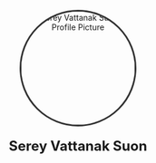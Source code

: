 <!DOCTYPE html>
<html lang="en">
<head>
    <meta charset="UTF-8">
    <meta name="viewport" content="width=device-width, initial-scale=1.0">
    <title>Serey Vattanak Suon</title>
    <style>
        .center-container {
            display: flex;
            justify-content: center;
            align-items: center;
            flex-direction: column;
            height: 100vh; /* Centers content vertically */
            text-align: center;
        }
        .center-image img {
            width: 200px;
            height: 200px;
            object-fit: cover;
            border-radius: 50%; /* Makes the image circular */
            border: 3px solid #333; /* Adds a border for better visibility */
        }
        .name {
            margin-top: 20px;
            font-size: 24px;
            font-weight: bold;
        }
        section {
            width: 80%;
            margin: auto;
            text-align: left;
        }
        footer {
            text-align: center;
            margin-top: 20px;
            padding: 10px;
            background-color: #f1f1f1;
        }
    </style>
</head>
<body>

<div class="center-container">
    <div class="center-image">
        <img src="image.png" alt="Serey Vattanak Suon's Profile Picture">
    </div>
    <div class="name">
        Serey Vattanak Suon
    </div>
</div>

<section>
    <h2>Greetings!</h2>
    <p>
        I am currently pursuing a Master's degree in Mathematics and Computing at IIT (ISM) Dhanbad.
        I am passionate about AI, Machine Learning, and Deep Learning.
        Currently, I am studying Deep Learning under my supervisor, Professor Dr. Sudhakar Kumawat at IIT (ISM) Dhanbad.
    </p>

<h3>Contact</h3>
    <ul>
        <li><strong>Telephone:</strong> (+91 8987584023)</li>
        <li><strong>Telegram:</strong> (+91 8987584023)</li>
        <li><strong>Email:</strong> <a href="mailto:vattanakvn1@gmail.com">vattanakvn1@gmail.com</a></li>
        <li><strong>Website:</strong> <a href="https://sereyvattanaksuon.github.io/">sereyvattanaksuon.github.io</a></li>
    </ul>

<h3>Education</h3>
    <ul>
        <li><strong>Bachelor's Degree</strong> | Royal University of Phnom Penh, Phnom Penh | 2020-2024</li>
        <li><strong>Advanced Mathematics</strong> | Mathematical Association of Cambodia, Phnom Penh, Cambodia | 2023-present</li>
        <li><strong>Master's Degree</strong> | IIT (ISM) Dhanbad, India | 2024-present</li>
    </ul>

<h3>Experience and Achievements</h3>
    <ul>
        <li>Entered the <strong>Royal University of Phnom Penh</strong> in 2020.</li>
        <li>Passed the entrance examination conducted by the <strong>Mathematical Association of Cambodia</strong> in 2023.</li>
        <li>Invited to participate in the <strong>Forum for Pushing the Boundary</strong> since 2023.</li>
        <li>Worked on a thesis under the supervision of <strong>Associate Prof. Dr. Meas Len</strong> (appointed Associate Professor at RUPP) in January 2024.</li>
        <li>Awarded a <strong>fully sponsored scholarship</strong> through the <strong>ICCR Master’s Program</strong> to pursue studies in India in 2024.</li>
    </ul>

<h3>Conferences Attended</h3>
    <ul>
        <li>Attended the <strong>Mathematical Association of Cambodia</strong> seminar talk on the <em>Poincaré Conjecture</em> – <strong>November 11, 2023</strong>.</li>
        <li>Participated in a <strong>mathematical lecture talk</strong> celebrating <strong>Prof. Suon Sovann</strong> on his birthday at <strong>RUPP</strong> – <strong>May 5, 2024</strong>.</li>
        <li>Attended a webinar on <em>The Undying Charm of the Möbius Function – Classical Results and New Variations</em>, delivered by <strong>Prof. Krishnaswami Alladi</strong> (<strong>University of Florida, USA</strong>) – <strong>August 15, 2024</strong>.</li>
        <li>Attended a seminar conducted by <strong>IIT (ISM) Dhanbad</strong> on <em>Machina Ex Quanta: Rise of the Quantum Boltzmann Machines</em>, delivered by <strong>Prof. Mark M. Wilde</strong> from <strong>Cornell University, USA</strong> – <strong>January 10, 2024</strong>.</li>
    </ul>
</section>

<section>
    <h2>Completed Online Courses (September 2024 - January 2025)</h2>
    <ul>
        <li>
            <h4>Introduction to Statistics</h4>
            <p>From Stanford University</p>
        </li>
        <li>
            <h4>Python and Statistics for Financial Analysis</h4>
            <p>From The Hong Kong University of Science and Technology</p>
        </li>
        <li>
            <h4>Statistical Methods</h4>
            <p>From the University of Leeds</p>
        </li>
    </ul>
</section>

<section class="skills-section">
    <h2>Skills</h2>
    <div class="skills-item">
        <h4>Programming</h4>
        <p><span>C++</span> | <span>C</span> | <span>Python</span> | <span>R</span> | <span>LaTeX</span></p>
    </div>
    <div class="skills-item">
        <h4>Technology</h4>
        <p><span>Linux</span> | <span>Operating System</span> | <span>DBMS</span></p>
    </div>
</section>

<footer>
    <p>&copy; 2025 Serey Vattanak Suon. Hosted on GitHub Pages.</p>
</footer>

</body>
</html>




